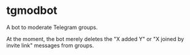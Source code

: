 # tgmodbot

A bot to moderate Telegram groups.

At the moment, the bot merely deletes the "X added Y" or "X joined by invite link" messages from groups.
